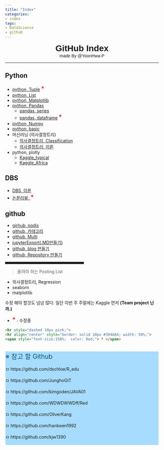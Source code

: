```yaml
---
title: "Index"
categories:
- index
tags: 
- DataScience
- github
---
```


<center style="font-size:200%; font-family:Hiragino Kaku Gothic Pro, sans-serif">
<b>GitHub Index</b></center>

<center style="font-size:100%; font-family:Hiragino Kaku Gothic Pro, sans-serif"> 
made By @YoonHwa-P</center>




<span style="font-size:150%;  color: Red;"></span>
<hr style="dashed; 10px; pink;">

## Python
 * [python, Tuple](https://yoonhwa-p.github.io/2021/11/05/Python_tuple/) <span style="font-size:150%;  color: Red;">*</span>
 * [python, List](https://yoonhwa-p.github.io/2021/11/05/Python_List/)
 * [python, Matplotlib](https://yoonhwa-p.github.io/2021/11/03/Visualiztion__python/)
 * [python, Pandas](https://yoonhwa-p.github.io/2021/11/02/Pandas/)
   * [pandas, series](https://yoonhwa-p.github.io/2021/11/06/series(pandas)/)
   * [pandas, dataframe](https://yoonhwa-p.github.io/2021/11/06/dataFrame(pandas)/) <span style="font-size:150%;  color: Red;">*</span>
 * [python, Numpy](https://yoonhwa-p.github.io/2021/11/01/Numpy/)
 * [python, basic](https://yoonhwa-p.github.io/2021/11/02/ch2_python_basic/)
 * 머신러닝 (의사결정트리)
   * [의사결정트리, Classification](https://yoonhwa-p.github.io/2021/11/04/DecisionTreeClassifier/)
   * [의사결정트리, 이론](https://yoonhwa-p.github.io/2021/11/04/machineLearning_basic/)
 * python, plotly
   * [Kaggle_typical](https://yoonhwa-p.github.io/2021/11/07/kaggle_CC/)
   * [Kaggle_Africa](https://yoonhwa-p.github.io/2021/11/07/Kgg_Africa/)
 
## DBS
 * [DBS, 이론](https://yoonhwa-p.github.io/2021/11/04/BDS/)
 * [논문리뷰, ](https://yoonhwa-p.github.io/2021/11/03/bearSoup_Review/) <span style="font-size:150%;  color: Red;">*</span>
## github
 * [girhub, nodjs](https://yoonhwa-p.github.io/2021/11/04/nodjs/)
 * [github, 카테고리](https://yoonhwa-p.github.io/2021/11/04/categories/)
 * [github, Multi](https://yoonhwa-p.github.io/2021/11/02/gitHub_multi/)
 * [jupyterExport(.MD만들기)](https://yoonhwa-p.github.io/2021/11/01/GC_Upload_GH/)
 * [github, blog 만들기](https://yoonhwa-p.github.io/2021/10/29/Make_gitHub/)
 * [github, Repository 만들기](https://yoonhwa-p.github.io/2021/10/28/make_NewRepository/)
 

<hr align="center" style="border: solid; 10px; #304A84; width: 50%;">

> 올려야 하는 Posting List   <br>
- 의사결정트리, Regression
- seaborn 
- matplotlib
>

수정 해야 할것도 넘넘 많다. 
일단 이번 주 주말에는 Kaggle 먼저 **(Team project 닌까.)**





* <span style="font-size:150%;  color: Red;">*</span> : 수정중


```html
<hr style="dashed 10px pink;">
<hr align="center" style="border: solid 10px #304A84; width: 50%;">
<span style="font-size:150%;  color: Red;"> * </span> 
```


<br>
<div style = "margin: 1px ; background-color: #A7DCFF">
<span style="font-size:150%;  color: #045488;"> ※ 참고 할 Github</span> <br><br>
ㅁ https://github.com/dschloe/R_edu <br><br>
ㅁ https://github.com/JunghoGIT  <br><br>
ㅁ https://github.com/kimgoden/JAVA01  <br><br>
ㅁ https://github.com/WDWDWWDff/Red  <br><br>
ㅁ https://github.com/OliverKang  <br><br>
ㅁ https://github.com/hanbeen1992  <br><br>
ㅁ https://github.com/kjw1390 <br><br>  </div> 